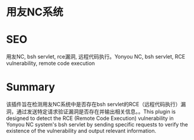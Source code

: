 # 用友NC系统
# SEO
用友NC, bsh servlet, rce漏洞, 远程代码执行。Yonyou NC, bsh servlet, RCE vulnerability, remote code execution
# Summary
该插件旨在检测用友NC系统中是否存在bsh servlet的RCE（远程代码执行）漏洞，通过发送特定请求验证漏洞是否存在并输出相关信息。。This plugin is designed to detect the RCE (Remote Code Execution) vulnerability in Yonyou NC system's bsh servlet by sending specific requests to verify the existence of the vulnerability and output relevant information.
